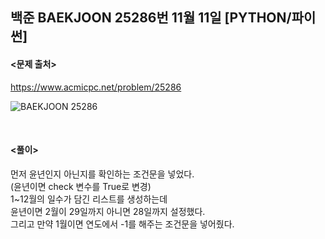 ## 백준 BAEKJOON 25286번 11월 11일 [PYTHON/파이썬]

#### <문제 출처><br>
https://www.acmicpc.net/problem/25286

![BAEKJOON 25286](https://blog.kakaocdn.net/dn/bk4W3T/btrPIH4tsOi/XoI8hlRQF5BF9ni3AkZH6k/img.png)

<br>

#### <풀이><br>

먼저 윤년인지 아닌지를 확인하는 조건문을 넣었다.  
(윤년이면 check 변수를 True로 변경)  
1~12월의 일수가 담긴 리스트를 생성하는데  
윤년이면 2월이 29일까지 아니면 28일까지 설정했다.  
그리고 만약 1월이면 연도에서 -1를 해주는 조건문을 넣어줬다.  